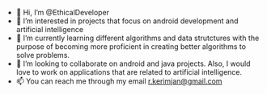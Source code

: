 - 👋 Hi, I’m @EthicalDeveloper
- 👀 I’m interested in projects that focus on android development and artificial intelligence
- 🌱 I’m currently learning different algorithms and data strutctures with the purpose of becoming more proficient in creating better algorithms to solve problems.
- 💞️ I’m looking to collaborate on android and java projects. Also, I would love to work on applications that are related to artificial intelligence.
- 📫 You can reach me through my email r.kerimjan@gmail.com

